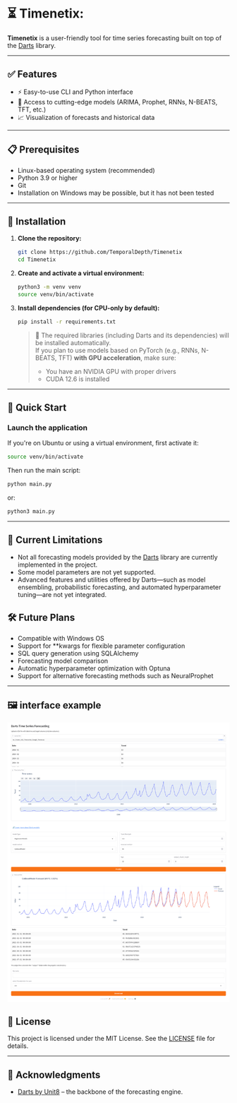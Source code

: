 # ⏳ Timenetix: 

**Timenetix** is a user-friendly tool for time series forecasting built on top of the [Darts](https://github.com/unit8co/darts) library. 

---

## ✅ Features

- ⚡ Easy-to-use CLI and Python interface  
- 🧠 Access to cutting-edge models (ARIMA, Prophet, RNNs, N-BEATS, TFT, etc.)  
- 📈 Visualization of forecasts and historical data  
---

## 📋 Prerequisites

- Linux-based operating system (recommended)  
- Python 3.9 or higher  
- Git  
- Installation on Windows may be possible, but it has not been tested
---

## 🚀 Installation

1. **Clone the repository:**

   ```bash
   git clone https://github.com/TemporalDepth/Timenetix 
   cd Timenetix 
   ```

2. **Create and activate a virtual environment:**

   ```bash
   python3 -m venv venv
   source venv/bin/activate
   ```

3. **Install dependencies (for CPU-only by default):**

   ```bash
   pip install -r requirements.txt
   ```

   > 🧠 The required libraries (including Darts and its dependencies) will be installed automatically.  
   > If you plan to use models based on PyTorch (e.g., RNNs, N-BEATS, TFT) **with GPU acceleration**, make sure:
   >
   > - You have an NVIDIA GPU with proper drivers  
   > - CUDA 12.6 is installed  
---

## 🧪 Quick Start

### Launch the application

If you're on Ubuntu or using a virtual environment, first activate it:
```bash
source venv/bin/activate
```

Then run the main script:
```bash
python main.py
```
or:
```bash
python3 main.py
```

---
## 🚧 Current Limitations

- Not all forecasting models provided by the [Darts](https://github.com/unit8co/darts) library are currently implemented in the project.
- Some model parameters are not yet supported.
- Advanced features and utilities offered by Darts—such as model ensembling, probabilistic forecasting, and automated hyperparameter tuning—are not yet integrated.

## 🛠️ Future Plans

- Compatible with Windows OS
- Support for **kwargs for flexible parameter configuration
- SQL query generation using SQLAlchemy
- Forecasting model comparison
- Automatic hyperparameter optimization with Optuna
- Support for alternative forecasting methods such as NeuralProphet

---

## 🖼️ interface example

![ui](image/example_workplace.png)


## 📄 License

This project is licensed under the MIT License. See the [LICENSE](LICENSE) file for details.

---

## 🙌 Acknowledgments

- [Darts by Unit8](https://github.com/unit8co/darts) – the backbone of the forecasting engine.
